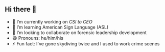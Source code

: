 ## Hi there 👋

- 🔭 I’m currently working on _CSI to CEO_
- 🌱 I’m learning American Sign Language (ASL)
- 👯 I’m looking to collaborate on forensic leadership development
- 😄 Pronouns: he/him/his
- ⚡ Fun fact: I've gone skydiving twice and I used to work crime scenes

